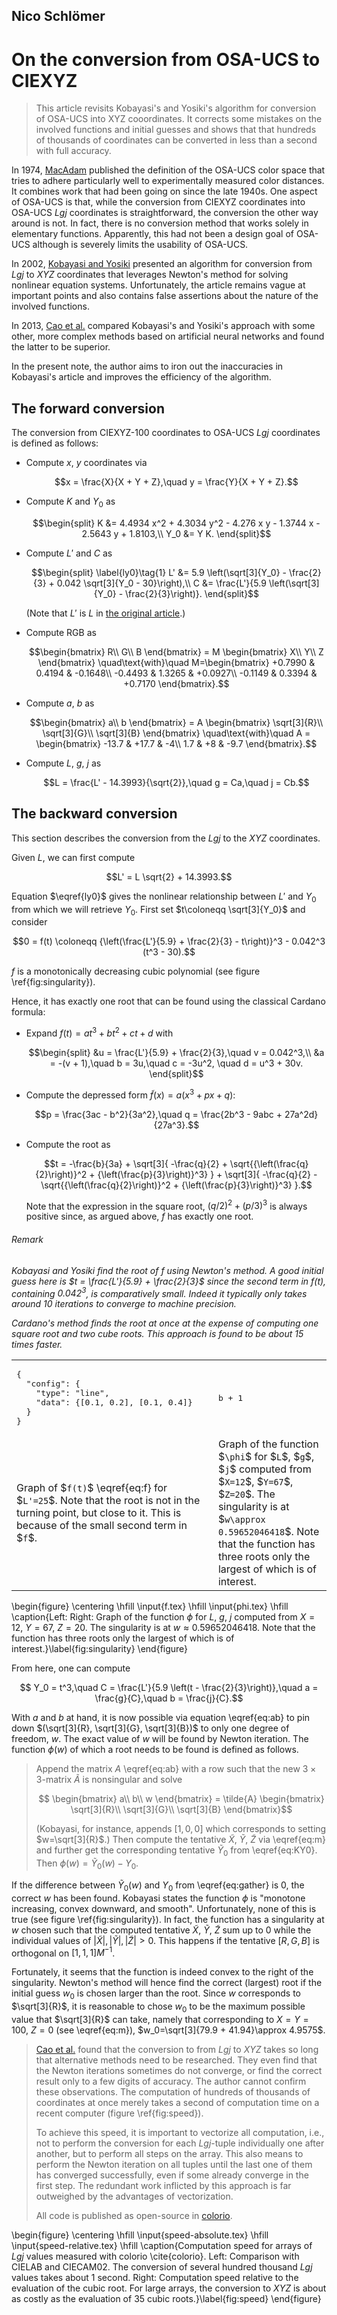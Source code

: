 ## Nico Schlömer
# On the conversion from OSA-UCS to CIEXYZ

> This article revisits Kobayasi's and Yosiki's algorithm for conversion of OSA-UCS into
> XYZ cooordinates. It corrects some mistakes on the involved functions and initial
> guesses and shows that that hundreds of thousands of coordinates can be converted in
> less than a second with full accuracy.

In 1974, [MacAdam]({https://doi.org/10.1364/josa.64.001691) published the definition of the OSA-UCS color space that
tries to adhere particularly well to experimentally measured color distances. It
combines work that had been going on since the late 1940s. One aspect of OSA-UCS is
that, while the conversion from CIEXYZ coordinates into OSA-UCS $`Lgj`$ coordinates is
straightforward, the conversion the other way around is not. In fact, there is no
conversion method that works solely in elementary functions. Apparently, this had not
been a design goal of OSA-UCS although is severely limits the usability of OSA-UCS.

In 2002, [Kobayasi and Yosiki](https://doi.org/10.1117/12.464524) presented an algorithm
for conversion from $`Lgj`$ to $`XYZ`$ coordinates that leverages Newton's method for
solving nonlinear equation systems. Unfortunately, the article remains vague at
important points and also contains false assertions about the nature of the involved
functions.

In 2013, [Cao et al.](https://doi.org/10.1364/josaa.30.001508) compared Kobayasi's and
Yosiki's approach with some other, more complex methods based on artificial neural
networks and found the latter to be superior.

In the present note, the author aims to iron out the inaccuracies in Kobayasi's article
and improves the efficiency of the algorithm.

## The forward conversion

The conversion from CIEXYZ-100 coordinates to OSA-UCS $`Lgj`$ coordinates is defined as
follows:

* Compute $`x`$, $`y`$ coordinates via
  ```math
  x = \frac{X}{X + Y + Z},\quad y = \frac{Y}{X + Y + Z}.
  ```
* Compute $`K`$ and $`Y_0`$ as
  ```math
  \begin{split}
    K &= 4.4934 x^2 + 4.3034 y^2 - 4.276 x y - 1.3744 x - 2.5643 y + 1.8103,\\
    Y_0 &= Y K.
  \end{split}
  ```
* Compute $`L'`$ and $`C`$ as
  ```math
  \begin{split}
  \label{ly0}\tag{1}
  L' &= 5.9 \left(\sqrt[3]{Y_0} - \frac{2}{3} + 0.042 \sqrt[3]{Y_0 - 30}\right),\\
  C &= \frac{L'}{5.9 \left(\sqrt[3]{Y_0} - \frac{2}{3}\right)}.
  \end{split}
  ```
  (Note that $`L'`$ is $`L`$ in [the original
  article]({https://doi.org/10.1364/josa.64.001691).)

* Compute RGB as
  ```math
  \begin{bmatrix}
    R\\
    G\\
    B
  \end{bmatrix}
  =
  M
  \begin{bmatrix}
    X\\
    Y\\
    Z
  \end{bmatrix}
  \quad\text{with}\quad
  M=\begin{bmatrix}
    +0.7990 & 0.4194 & -0.1648\\
    -0.4493 & 1.3265 & +0.0927\\
    -0.1149 & 0.3394 & +0.7170
  \end{bmatrix}.
  ```

* Compute $`a`$, $`b`$ as
  ```math
  \begin{bmatrix}
    a\\
    b
  \end{bmatrix}
  =
  A
  \begin{bmatrix}
    \sqrt[3]{R}\\
    \sqrt[3]{G}\\
    \sqrt[3]{B}
  \end{bmatrix}
  \quad\text{with}\quad
  A = \begin{bmatrix}
    -13.7 & +17.7 & -4\\
    1.7 & +8 & -9.7
  \end{bmatrix}.
  ```

* Compute $`L`$, $`g`$, $`j`$ as
  ```math
  L = \frac{L' - 14.3993}{\sqrt{2}},\quad g = Ca,\quad j = Cb.
  ```

## The backward conversion

This section describes the conversion from the  $`Lgj`$ to the $`XYZ`$ coordinates.

Given $`L`$, we can first compute
```math
L' = L \sqrt{2} + 14.3993.
```
Equation $`\eqref{ly0}`$ gives the nonlinear relationship between $`L'`$ and $`Y_0`$ from
which we will retrieve $`Y_0`$. First set $`t\coloneqq \sqrt[3]{Y_0}`$ and consider
```math
0 = f(t) \coloneqq {\left(\frac{L'}{5.9} + \frac{2}{3} - t\right)}^3 - 0.042^3 (t^3 - 30).
```
$`f`$ is a monotonically decreasing cubic polynomial (see figure \ref{fig:singularity}).

Hence, it has exactly one root that can be found using the classical Cardano formula:

* Expand $`f(t) = at^3 + bt^2 + ct + d`$ with
  ```math
  \begin{split}
    &u = \frac{L'}{5.9} + \frac{2}{3},\quad v = 0.042^3,\\
    &a = -(v + 1),\quad  b = 3u,\quad  c = -3u^2, \quad d = u^3 + 30v.
  \end{split}
  ```

* Compute the depressed form $`\tilde{f}(x)=a(x^3 + px + q)`$:
  ```math
  p = \frac{3ac - b^2}{3a^2},\quad q = \frac{2b^3 - 9abc + 27a^2d}{27a^3}.
  ```

* Compute the root as
  ```math
  t = -\frac{b}{3a} + \sqrt[3]{
    -\frac{q}{2} + \sqrt{{\left(\frac{q}{2}\right)}^2 + {\left(\frac{p}{3}\right)}^3}
  }
  + \sqrt[3]{
    -\frac{q}{2} - \sqrt{{\left(\frac{q}{2}\right)}^2 + {\left(\frac{p}{3}\right)}^3}
  }.
  ```
  Note that the expression in the square root, $`{\left(q/2\right)}^2 +
  {\left(p/3\right)}^3`$ is always positive since, as argued above, $f$ has
  exactly one root.

###### Remark
*Kobayasi and Yosiki find the root of $`f`$ using Newton's method.  A good initial
guess here is $`t = \frac{L'}{5.9} + \frac{2}{3}`$ since the second term in $`f(t)`$,
containing $`0.042^3`$, is comparatively small. Indeed it typically only takes around
10 iterations to converge to machine precision.*

*Cardano's method finds the root at once at the expense of computing one square root
and two cube roots. This approach is found to be about 15 times faster.*


<table>
<tr>
<td>
<pre lang="chartjs">
{
  "config": {
    "type": "line",
    "data": {[0.1, 0.2], [0.1, 0.4]}
  }
}
</pre>
</td>
<td>
<pre lang="chartjs">
b + 1
</pre>
</td>
</tr>
<tr>
<td>
Graph of $<code>f(t)</code>$ \eqref{eq:f} for $<code>L'=25</code>$. Note that the root
is not in the turning point, but close to it. This is because of the small second term
in $<code>f</code>$.
</td>
<td>
Graph of the function $<code>\phi</code>$ for $<code>L</code>$, $<code>g</code>$,
$<code>j</code>$ computed from $<code>X=12</code>$, $<code>Y=67</code>$,
$<code>Z=20</code>$. The singularity is at $<code>w\approx 0.59652046418</code>$.  Note
that the function has three roots only the largest of which is of interest.
</td>
</tr>
</table>


\begin{figure}
  \centering
  \hfill
  \input{f.tex}
  \hfill
  \input{phi.tex}
  \hfill
  \caption{Left:
  Right: Graph of the function $\phi$ for $L$, $g$, $j$ computed from $X=12$, $Y=67$,
  $Z=20$. The singularity is at $w\approx 0.59652046418$.  Note that the function has
  three roots only the largest of which is of interest.}\label{fig:singularity}
\end{figure}

From here, one can compute
```math
  Y_0 = t^3,\quad
  C = \frac{L'}{5.9 \left(t - \frac{2}{3}\right)},\quad
  a = \frac{g}{C},\quad
  b = \frac{j}{C}.
```
With $`a`$ and $`b`$ at hand, it is now possible via equation \eqref{eq:ab} to pin down
$`(\sqrt[3]{R}, \sqrt[3]{G}, \sqrt[3]{B})`$ to only one degree of freedom, $`w`$.
The exact value of $`w`$ will be found by Newton iteration. The function $`\phi(w)`$
of which a root needs to be found is defined as follows.

> Append the matrix $`A`$ \eqref{eq:ab} with a row such that the new $`3\times3`$-matrix
> $`\tilde{A}`$ is nonsingular and solve
> ```math
>   \begin{bmatrix}
>     a\\
>     b\\
>     w
>   \end{bmatrix}
>   =
>   \tilde{A}
>   \begin{bmatrix}
>     \sqrt[3]{R}\\
>     \sqrt[3]{G}\\
>     \sqrt[3]{B}
>   \end{bmatrix}
> ```
> (Kobayasi, for instance, appends $`[1, 0, 0]`$ which corresponds to setting
> $`w=\sqrt[3]{R}`$.) Then compute the tentative $`\tilde{X}`$, $`\tilde{Y}`$, $`\tilde{Z}`$
> via \eqref{eq:m} and further get the corresponding tentative $`\tilde{Y}_0`$
> from \eqref{eq:KY0}. Then $`\phi(w) = \tilde{Y}_0(w) - Y_0`$.

If the difference between $`\tilde{Y}_0(w)`$ and $`Y_0`$ from \eqref{eq:gather} is 0,
the correct $`w`$ has been found.  Kobayasi states the function $`\phi`$ is "monotone
increasing, convex downward, and smooth". Unfortunately, none of this is true (see
figure \ref{fig:singularity}). In fact, the function has a singularity at $`w`$ chosen
such that the computed tentative $`\tilde{X}`$, $`\tilde{Y}`$, $`\tilde{Z}`$ sum up to 0
while the individual values of $`|\tilde{X}|, |\tilde{Y}|, |\tilde{Z}| > 0`$. This
happens if the tentative $`[R, G, B]`$ is orthogonal on $`[1,1,1] M^{-1}`$.

Fortunately, it seems that the function is indeed convex to the right of the
singularity.  Newton's method will hence find the correct (largest) root if the initial
guess $`w_0`$ is chosen larger than the root. Since $`w`$ corresponds to
$`\sqrt[3]{R}`$, it is reasonable to chose $`w_0`$ to be the maximum possible value that
$`\sqrt[3]{R}`$ can take, namely that corresponding to $`X=Y=100`$, $`Z=0`$
(see \eqref{eq:m}), $`w_0=\sqrt[3]{79.9 + 41.94}\approx 4.9575`$.

> [Cao et al.](https://doi.org/10.1364/josaa.30.001508) found that the conversion to from $`Lgj`$ to $`XYZ`$ takes so
> long that alternative methods need to be researched. They even find that the Newton
> iterations sometimes do not converge, or find the correct result only to a few digits
> of accuracy.  The author cannot confirm these observations. The computation of
> hundreds of thousands of coordinates at once merely takes a second of computation time
> on a recent computer (figure \ref{fig:speed}).
>
> To achieve this speed, it is important to vectorize all computation, i.e., not to
> perform the conversion for each $`Lgj`$-tuple individually one after another, but to
> perform all steps on the array. This also means to perform the Newton iteration on all
> tuples until the last one of them has converged successfully, even if some already
> converge in the first step. The redundant work inflicted by this approach is far
> outweighed by the advantages of vectorization.
>
> All code is published as open-source in [colorio](https://github.com/nschloe/colorio/).

\begin{figure}
  \centering
  \hfill
  \input{speed-absolute.tex}
  \hfill
  \input{speed-relative.tex}
  \hfill
  \caption{Computation speed for arrays of $Lgj$ values measured with
  colorio \cite{colorio}. Left: Comparison with CIELAB and CIECAM02.
  The conversion of several hundred thousand $Lgj$ values takes about 1 second. Right:
  Computation speed relative to the evaluation of the cubic root. For large arrays, the
  conversion to $XYZ$ is about as costly as the evaluation of 35 cubic roots.}\label{fig:speed}
\end{figure}
